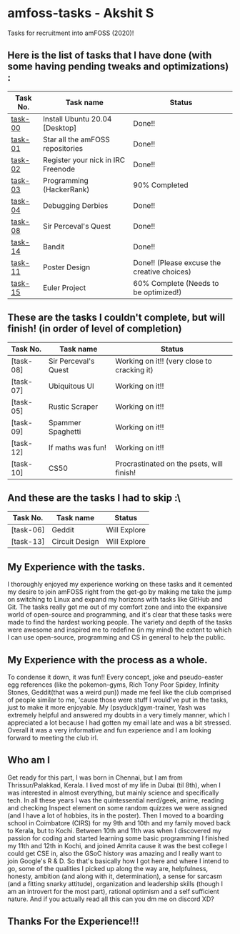# amfoss-tasks - Akshit S
Tasks for recruitment into amFOSS (2020)!

## Here is the list of tasks that I have done (with some having pending tweaks and optimizations) :

| Task No. | Task name | Status |
|----------|-----------|--------|
| [task-00](amfoss-tasks/task-00) | Install Ubuntu 20.04 [Desktop] | Done!!|
| [task-01](amfoss-tasks/task-01) | Star all the amFOSS repositories | Done!!|
| [task-02](amfoss-tasks/task-02) | Register your nick in IRC Freenode | Done!!|
| [task-03](amfoss-tasks/task-03) | Programming (HackerRank) | 90% Completed |
| [task-04](amfoss-tasks/task-04) | Debugging Derbies | Done!!|
| [task-08](amfoss-tasks/task-08) | Sir Perceval's Quest| Done!!|
| [task-14](amfoss-tasks/task-14) | Bandit | Done!!|
| [task-11](amfoss-tasks/task-11)  | Poster Design | Done!! (Please excuse the creative choices)|
| [task-15](amfoss-tasks/task-15) | Euler Project | 60% Complete (Needs to be optimized!)|

## These are the tasks I couldn't complete, but will finish! (in order of level of completion)
| Task No. | Task name | Status |
|----------|-----------|--------|
| [task-08] | Sir Perceval's Quest | Working on it!! (very close to cracking it)|
| [task-07] | Ubiquitous UI | Working on it!!|
| [task-05] | Rustic Scraper | Working on it!!|
| [task-09] | Spammer Spaghetti | Working on it!!|
| [task-12] | If maths was fun! | Working on it!!|
| [task-10] | CS50 | Procrastinated on the psets, will finish!|

## And these are the tasks I had to skip :\
| Task No. | Task name | Status |
|----------|-----------|--------|
| [task-06] | Geddit | Will Explore |
| [task-13] | Circuit Design | Will Explore |

## My Experience with the tasks.
I thoroughly enjoyed my experience working on these tasks and it cemented my desire to join amFOSS right from the get-go by making me take the jump on switching to Linux and expand my horizons with tasks like GitHub and Git. The tasks really got me out of my comfort zone and into the expansive world of open-source and programming, and it's clear that these tasks were made to find the hardest working people. The variety and depth of the tasks were awesome and inspired me to redefine (in my mind) the extent to which I can use open-source, programming and CS in general to help the public.

## My Experience with the process as a whole.
To condense it down, it was fun!! Every concept, joke and pseudo-easter egg references (like the pokemon-gyms, Rich Tony Poor Spidey, Infinity Stones, Geddit(that was a weird pun)) made me feel like the club comprised of people similar to me, 'cause those were stuff I would've put in the tasks, just to make it more enjoyable. My (psyduck)gym-trainer, Yash was extremely helpful and answered my doubts in a very timely manner, which I appreciated a lot because I had gotten my email late and was a bit stressed. Overall it was a very informative and fun experience and I am looking forward to meeting the club irl.

## Who am I
Get ready for this part, I was born in Chennai, but I am from Thrissur/Palakkad, Kerala. I lived most of my life in Dubai (til 8th), when I was interested in almost everything, but mainly science and specifically tech. 
In all these years I was the quintessential nerd/geek, anime, reading and checking Inspect element on some random quizzes we were assigned (and I have a lot of hobbies, its in the poster). 
Then I moved to a boarding school in Coimbatore (CIRS) for my 9th and 10th and my family moved back to Kerala, but to Kochi. 
Between 10th and 11th was when I discovered my passion for coding and started learning some basic programming 
I finished my 11th and 12th in Kochi, and joined Amrita cause it was the best college I could get CSE in, also the GSoC history was amazing and I really want to join Google's R & D.
So that's basically how I got here and where I intend to go, some of the qualities I picked up along the way are, helpfulness, honesty, ambition (and along with it, determination), a sense for sarcasm (and a fitting snarky attitude), organization and leadership skills (though I am an introvert for the most part), rational optimism and a self sufficient nature. And if you actually read all this can you dm me on discord XD?


## Thanks For the Experience!!!
